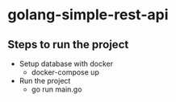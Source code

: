 # golang-simple-rest-api

## Steps to run the project
- Setup database with docker
  - docker-compose up
- Run the project
  - go run main.go